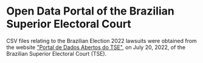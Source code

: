 # Open Data Portal of the Brazilian Superior Electoral Court

CSV files relating to the Brazilian Election 2022 lawsuits were 
obtained from the website ["Portal de Dados Abertos do TSE"](https://dadosabertos.tse.jus.br/dataset/processual-2020), 
on July 20, 2022, of the Brazilian Superior Electoral Court (TSE).
